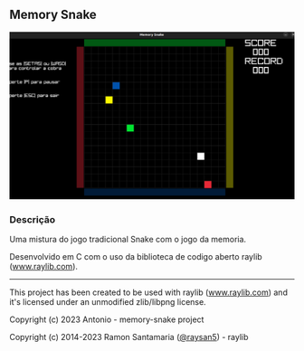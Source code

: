 
## Memory Snake

![Memory Snake](screenshots/showcase.png "Memory Snake")

### Descrição

Uma mistura do jogo tradicional Snake com o jogo da memoria.

Desenvolvido em C com o uso da biblioteca de codigo aberto raylib (www.raylib.com).

--------------------------

This project has been created to be used with raylib (www.raylib.com) and it's licensed under an unmodified zlib/libpng license.

Copyright (c) 2023 Antonio - memory-snake project

Copyright (c) 2014-2023 Ramon Santamaria ([@raysan5](https://twitter.com/raysan5)) - raylib
